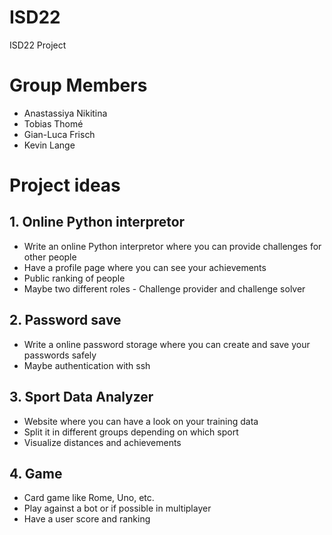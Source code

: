 # ISD22
ISD22 Project

# Group Members
- Anastassiya Nikitina
- Tobias Thomé
- Gian-Luca Frisch
- Kevin Lange


# Project ideas

## 1. Online Python interpretor

- Write an online Python interpretor where you can provide challenges for other people
- Have a profile page where you can see your achievements
- Public ranking of people
- Maybe two different roles - Challenge provider and challenge solver

## 2. Password save

- Write a online password storage where you can create and save your passwords safely
- Maybe authentication with ssh


## 3. Sport Data Analyzer

- Website where you can have a look on your training data
- Split it in different groups depending on which sport
- Visualize distances and achievements

## 4. Game

- Card game like Rome, Uno, etc.
- Play against a bot or if possible in multiplayer
- Have a user score and ranking
